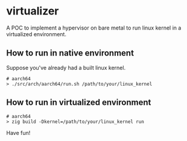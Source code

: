 # virtualizer
A POC to implement a hypervisor on bare metal to run linux kernel in a virtualized environment.

## How to run in native environment

Suppose you've already had a built linux kernel.

```
# aarch64
> ./src/arch/aarch64/run.sh /path/to/your/linux_kernel

```

## How to run in virtualized environment

```
# aarch64
> zig build -Dkernel=/path/to/your/linux_kernel run
```

Have fun!